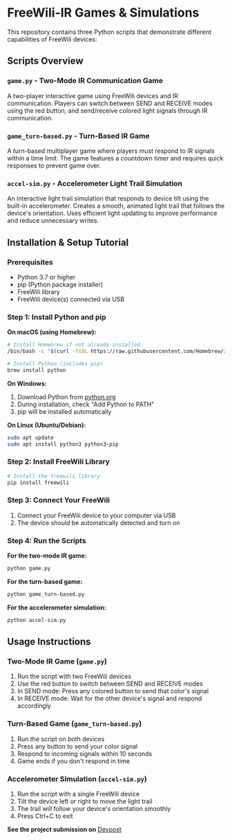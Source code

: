 # FreeWili-IR Games & Simulations

This repository contains three Python scripts that demonstrate different capabilities of FreeWili devices:

## Scripts Overview

### `game.py` - Two-Mode IR Communication Game
A two-player interactive game using FreeWili devices and IR communication. Players can switch between SEND and RECEIVE modes using the red button, and send/receive colored light signals through IR communication.

### `game_turn-based.py` - Turn-Based IR Game
A turn-based multiplayer game where players must respond to IR signals within a time limit. The game features a countdown timer and requires quick responses to prevent game over.

### `accel-sim.py` - Accelerometer Light Trail Simulation
An interactive light trail simulation that responds to device tilt using the built-in accelerometer. Creates a smooth, animated light trail that follows the device's orientation. Uses efficient light updating to improve performance and reduce unnecessary writes.

## Installation & Setup Tutorial

### Prerequisites
- Python 3.7 or higher
- pip (Python package installer)
- FreeWili library
- FreeWili device(s) connected via USB

### Step 1: Install Python and pip

**On macOS (using Homebrew):**
```bash
# Install Homebrew if not already installed
/bin/bash -c "$(curl -fsSL https://raw.githubusercontent.com/Homebrew/install/HEAD/install.sh)"

# Install Python (includes pip)
brew install python
```

**On Windows:**
1. Download Python from [python.org](https://www.python.org/downloads/)
2. During installation, check "Add Python to PATH"
3. pip will be installed automatically

**On Linux (Ubuntu/Debian):**
```bash
sudo apt update
sudo apt install python3 python3-pip
```

### Step 2: Install FreeWili Library
```bash
# Install the freewili library
pip install freewili
```

### Step 3: Connect Your FreeWili
1. Connect your FreeWili device to your computer via USB
3. The device should be automatically detected and turn on

### Step 4: Run the Scripts
**For the two-mode IR game:**
```bash
python game.py
```

**For the turn-based game:**
```bash
python game_turn-based.py
```

**For the accelerometer simulation:**
```bash
python accel-sim.py
```

## Usage Instructions

### Two-Mode IR Game (`game.py`)
1. Run the script with two FreeWili devices
2. Use the red button to switch between SEND and RECEIVE modes
3. In SEND mode: Press any colored button to send that color's signal
4. In RECEIVE mode: Wait for the other device's signal and respond accordingly

### Turn-Based Game (`game_turn-based.py`)
1. Run the script on both devices
2. Press any button to send your color signal
3. Respond to incoming signals within 10 seconds
4. Game ends if you don't respond in time

### Accelerometer Simulation (`accel-sim.py`)
1. Run the script with a single FreeWili device
2. Tilt the device left or right to move the light trail
3. The trail will follow your device's orientation smoothly
4. Press Ctrl+C to exit



**See the project submission on** [Devpost](https://devpost.com/software/freewilir)

